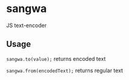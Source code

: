 # sangwa
JS text-encoder

## Usage
`sangwa.to(value);` 
returns encoded text

`sangwa.from(encodedText);`
returns regular text
